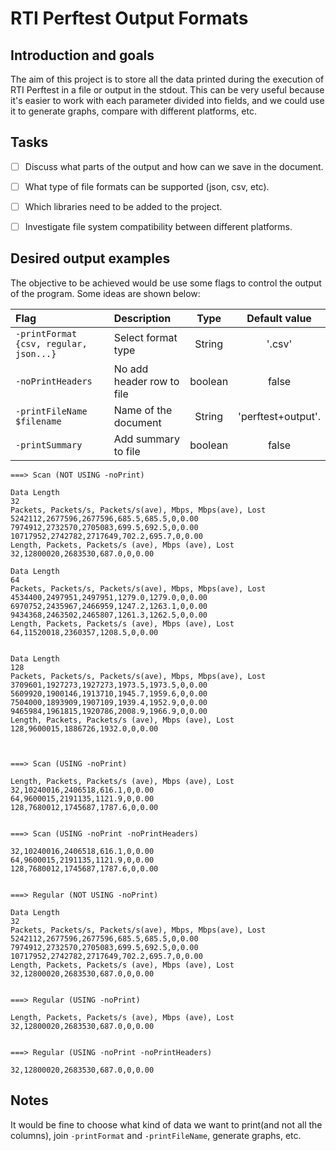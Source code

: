 # RTI Perftest Output Formats

## Introduction and goals

The aim of this project is to store all the data printed during the execution of RTI Perftest in a file or output in the stdout. This can be very useful because it's easier to work with each parameter divided into fields, and we could use it to generate graphs, compare with different platforms, etc.


## Tasks

- [ ] Discuss what parts of the output and how can we save in the document.
- [ ] What type of file formats can be supported (json, csv, etc).
- [ ] Which libraries need to be added to the project.
- [ ] Investigate file system compatibility between different platforms.


## Desired output examples

The objective to be achieved would be use some flags to control the output of the program. Some ideas are shown below:

| Flag                                   | Description               |  Type   |   Default value    |
| :------------------------------------- | :------------------------ | :-----: | :----------------: |
| `-printFormat {csv, regular, json...}` | Select format type        | String  |       '.csv'       |
| `-noPrintHeaders`                      | No add header row to file | boolean |       false        |
| `-printFileName $filename`             | Name of the document      | String  | 'perftest+output'. |
| `-printSummary`                        | Add summary to file       | boolean |       false        |

```
===> Scan (NOT USING -noPrint)

Data Length
32
Packets, Packets/s, Packets/s(ave), Mbps, Mbps(ave), Lost
5242112,2677596,2677596,685.5,685.5,0,0.00
7974912,2732570,2705083,699.5,692.5,0,0.00
10717952,2742782,2717649,702.2,695.7,0,0.00
Length, Packets, Packets/s (ave), Mbps (ave), Lost
32,12800020,2683530,687.0,0,0.00

Data Length
64
Packets, Packets/s, Packets/s(ave), Mbps, Mbps(ave), Lost
4534400,2497951,2497951,1279.0,1279.0,0,0.00
6970752,2435967,2466959,1247.2,1263.1,0,0.00
9434368,2463502,2465807,1261.3,1262.5,0,0.00
Length, Packets, Packets/s (ave), Mbps (ave), Lost
64,11520018,2360357,1208.5,0,0.00


Data Length
128
Packets, Packets/s, Packets/s(ave), Mbps, Mbps(ave), Lost
3709601,1927273,1927273,1973.5,1973.5,0,0.00
5609920,1900146,1913710,1945.7,1959.6,0,0.00
7504000,1893909,1907109,1939.4,1952.9,0,0.00
9465984,1961815,1920786,2008.9,1966.9,0,0.00
Length, Packets, Packets/s (ave), Mbps (ave), Lost
128,9600015,1886726,1932.0,0,0.00



===> Scan (USING -noPrint)

Length, Packets, Packets/s (ave), Mbps (ave), Lost
32,10240016,2406518,616.1,0,0.00
64,9600015,2191135,1121.9,0,0.00
128,7680012,1745687,1787.6,0,0.00


===> Scan (USING -noPrint -noPrintHeaders)

32,10240016,2406518,616.1,0,0.00
64,9600015,2191135,1121.9,0,0.00
128,7680012,1745687,1787.6,0,0.00


===> Regular (NOT USING -noPrint)

Data Length
32
Packets, Packets/s, Packets/s(ave), Mbps, Mbps(ave), Lost
5242112,2677596,2677596,685.5,685.5,0,0.00
7974912,2732570,2705083,699.5,692.5,0,0.00
10717952,2742782,2717649,702.2,695.7,0,0.00
Length, Packets, Packets/s (ave), Mbps (ave), Lost
32,12800020,2683530,687.0,0,0.00


===> Regular (USING -noPrint)

Length, Packets, Packets/s (ave), Mbps (ave), Lost
32,12800020,2683530,687.0,0,0.00


===> Regular (USING -noPrint -noPrintHeaders)

32,12800020,2683530,687.0,0,0.00
```


## Notes

It would be fine to choose what kind of data we want to print(and not all the columns), join `-printFormat` and `-printFileName`, generate graphs, etc.
